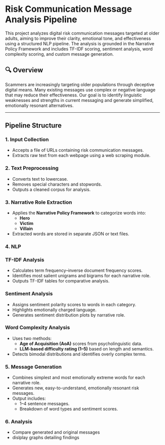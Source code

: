# Risk Communication Message Analysis Pipeline

This project analyzes digital risk communication messages targeted at older adults, aiming to improve their clarity, emotional tone, and effectiveness using a structured NLP pipeline. The analysis is grounded in the Narrative Policy Framework and includes TF-IDF scoring, sentiment analysis, word complexity scoring, and custom message generation.

## 🔍 Overview

Scammers are increasingly targeting older populations through deceptive digital means. Many existing messages use complex or negative language that may reduce their effectiveness. Our goal is to identify linguistic weaknesses and strengths in current messaging and generate simplified, emotionally resonant alternatives.

---

## Pipeline Structure

### 1. Input Collection
- Accepts a file of URLs containing risk communication messages.
- Extracts raw text from each webpage using a web scraping module.

### 2. Text Preprocessing
- Converts text to lowercase.
- Removes special characters and stopwords.
- Outputs a cleaned corpus for analysis.

### 3. Narrative Role Extraction
- Applies the **Narrative Policy Framework** to categorize words into:
  - **Hero**
  - **Victim**
  - **Villain**
- Extracted words are stored in separate JSON or text files.

### 4. NLP
### TF-IDF Analysis
- Calculates term frequency–inverse document frequency scores.
- Identifies most salient unigrams and bigrams for each narrative role.
- Outputs TF-IDF tables for comparative analysis.

### Sentiment Analysis
- Assigns sentiment polarity scores to words in each category.
- Highlights emotionally charged language.
- Generates sentiment distribution plots by narrative role.

### Word Complexity Analysis
- Uses two methods:
  - **Age of Acquisition (AoA)** scores from psycholinguistic data.
  - **LLM-based difficulty rating (1–5)** based on length and semantics.
- Detects bimodal distributions and identifies overly complex terms.

### 5. Message Generation
- Combines simplest and most emotionally extreme words for each narrative role.
- Generates new, easy-to-understand, emotionally resonant risk messages.
- Output includes:
  - 1–4 sentence messages.
  - Breakdown of word types and sentiment scores.

### 6. Analysis
- Compare generated and original messages
- dislplay graphs detailing findings
